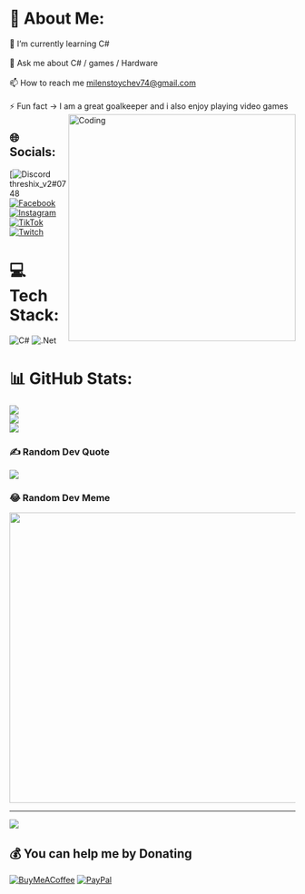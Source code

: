 # 💫 About Me:
🌱 I’m currently learning C#<br><br>💬 Ask me about C# / games / Hardware<br><br>📫 How to reach me milenstoychev74@gmail.com<br><br>⚡ Fun fact ->  I am a great goalkeeper and i also enjoy playing video games <img align="right" alt="Coding" width="400" src="https://cdn.dribbble.com/users/1162077/screenshots/3848914/programmer.gif">


## 🌐 Socials:
[![Discord](https://img.shields.io/badge/Discord-%237289DA.svg?logo=discord&logoColor=white) threshix_v2#0748  [![Facebook](https://img.shields.io/badge/Facebook-%231877F2.svg?logo=Facebook&logoColor=white)](https://facebook.com/threshix) [![Instagram](https://img.shields.io/badge/Instagram-%23E4405F.svg?logo=Instagram&logoColor=white)](https://instagram.com/threshix_v2) [![TikTok](https://img.shields.io/badge/TikTok-%23000000.svg?logo=TikTok&logoColor=white)](https://tiktok.com/@threshix_v2) [![Twitch](https://img.shields.io/badge/Twitch-%239146FF.svg?logo=Twitch&logoColor=white)](https://twitch.tv/threshix_v2) 

# 💻 Tech Stack:
![C#](https://img.shields.io/badge/c%23-%23239120.svg?style=for-the-badge&logo=c-sharp&logoColor=white) ![.Net](https://img.shields.io/badge/.NET-5C2D91?style=for-the-badge&logo=.net&logoColor=white)
# 📊 GitHub Stats:
![](https://github-readme-stats.vercel.app/api?username=threshix-v2&theme=dark&hide_border=false&include_all_commits=true&count_private=true)<br/>
![](https://github-readme-streak-stats.herokuapp.com/?user=threshix-v2&theme=dark&hide_border=false)<br/>
![](https://github-readme-stats.vercel.app/api/top-langs/?username=threshix-v2&theme=dark&hide_border=false&include_all_commits=true&count_private=true&layout=compact)

### ✍️ Random Dev Quote
![](https://quotes-github-readme.vercel.app/api?type=vetical&theme=radical)

### 😂 Random Dev Meme
<img src="https://random-memer.herokuapp.com/" width="512px"/>

---
[![](https://visitcount.itsvg.in/api?id=threshix-v2&icon=0&color=0)](https://visitcount.itsvg.in)

  ## 💰 You can help me by Donating
  [![BuyMeACoffee](https://img.shields.io/badge/Buy%20Me%20a%20Coffee-ffdd00?style=for-the-badge&logo=buy-me-a-coffee&logoColor=black)](https://buymeacoffee.com/threshix) [![PayPal](https://img.shields.io/badge/PayPal-00457C?style=for-the-badge&logo=paypal&logoColor=white)](https://paypal.me/threshix2) 
